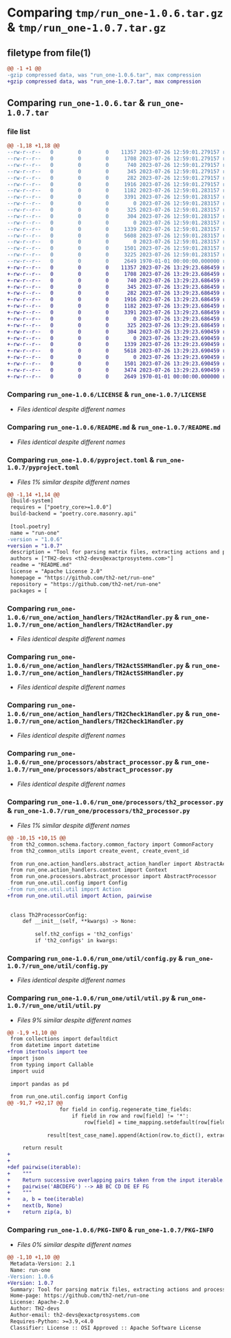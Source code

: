 # Comparing `tmp/run_one-1.0.6.tar.gz` & `tmp/run_one-1.0.7.tar.gz`

## filetype from file(1)

```diff
@@ -1 +1 @@
-gzip compressed data, was "run_one-1.0.6.tar", max compression
+gzip compressed data, was "run_one-1.0.7.tar", max compression
```

## Comparing `run_one-1.0.6.tar` & `run_one-1.0.7.tar`

### file list

```diff
@@ -1,18 +1,18 @@
--rw-r--r--   0        0        0    11357 2023-07-26 12:59:01.279157 run_one-1.0.6/LICENSE
--rw-r--r--   0        0        0     1708 2023-07-26 12:59:01.279157 run_one-1.0.6/README.md
--rw-r--r--   0        0        0      740 2023-07-26 12:59:01.279157 run_one-1.0.6/pyproject.toml
--rw-r--r--   0        0        0      345 2023-07-26 12:59:01.279157 run_one-1.0.6/run_one/__init__.py
--rw-r--r--   0        0        0      282 2023-07-26 12:59:01.279157 run_one-1.0.6/run_one/action_handlers/SleepHandler.py
--rw-r--r--   0        0        0     1916 2023-07-26 12:59:01.279157 run_one-1.0.6/run_one/action_handlers/TH2ActHandler.py
--rw-r--r--   0        0        0     1182 2023-07-26 12:59:01.283157 run_one-1.0.6/run_one/action_handlers/TH2ActSSHHandler.py
--rw-r--r--   0        0        0     3391 2023-07-26 12:59:01.283157 run_one-1.0.6/run_one/action_handlers/TH2Check1Handler.py
--rw-r--r--   0        0        0        0 2023-07-26 12:59:01.283157 run_one-1.0.6/run_one/action_handlers/__init__.py
--rw-r--r--   0        0        0      325 2023-07-26 12:59:01.283157 run_one-1.0.6/run_one/action_handlers/abstract_action_handler.py
--rw-r--r--   0        0        0      304 2023-07-26 12:59:01.283157 run_one-1.0.6/run_one/action_handlers/context.py
--rw-r--r--   0        0        0        0 2023-07-26 12:59:01.283157 run_one-1.0.6/run_one/processors/__init__.py
--rw-r--r--   0        0        0     1339 2023-07-26 12:59:01.283157 run_one-1.0.6/run_one/processors/abstract_processor.py
--rw-r--r--   0        0        0     5608 2023-07-26 12:59:01.283157 run_one-1.0.6/run_one/processors/th2_processor.py
--rw-r--r--   0        0        0        0 2023-07-26 12:59:01.283157 run_one-1.0.6/run_one/util/__init__.py
--rw-r--r--   0        0        0     1501 2023-07-26 12:59:01.283157 run_one-1.0.6/run_one/util/config.py
--rw-r--r--   0        0        0     3225 2023-07-26 12:59:01.283157 run_one-1.0.6/run_one/util/util.py
--rw-r--r--   0        0        0     2649 1970-01-01 00:00:00.000000 run_one-1.0.6/PKG-INFO
+-rw-r--r--   0        0        0    11357 2023-07-26 13:29:23.686459 run_one-1.0.7/LICENSE
+-rw-r--r--   0        0        0     1708 2023-07-26 13:29:23.686459 run_one-1.0.7/README.md
+-rw-r--r--   0        0        0      740 2023-07-26 13:29:23.686459 run_one-1.0.7/pyproject.toml
+-rw-r--r--   0        0        0      345 2023-07-26 13:29:23.686459 run_one-1.0.7/run_one/__init__.py
+-rw-r--r--   0        0        0      282 2023-07-26 13:29:23.686459 run_one-1.0.7/run_one/action_handlers/SleepHandler.py
+-rw-r--r--   0        0        0     1916 2023-07-26 13:29:23.686459 run_one-1.0.7/run_one/action_handlers/TH2ActHandler.py
+-rw-r--r--   0        0        0     1182 2023-07-26 13:29:23.686459 run_one-1.0.7/run_one/action_handlers/TH2ActSSHHandler.py
+-rw-r--r--   0        0        0     3391 2023-07-26 13:29:23.686459 run_one-1.0.7/run_one/action_handlers/TH2Check1Handler.py
+-rw-r--r--   0        0        0        0 2023-07-26 13:29:23.686459 run_one-1.0.7/run_one/action_handlers/__init__.py
+-rw-r--r--   0        0        0      325 2023-07-26 13:29:23.686459 run_one-1.0.7/run_one/action_handlers/abstract_action_handler.py
+-rw-r--r--   0        0        0      304 2023-07-26 13:29:23.690459 run_one-1.0.7/run_one/action_handlers/context.py
+-rw-r--r--   0        0        0        0 2023-07-26 13:29:23.690459 run_one-1.0.7/run_one/processors/__init__.py
+-rw-r--r--   0        0        0     1339 2023-07-26 13:29:23.690459 run_one-1.0.7/run_one/processors/abstract_processor.py
+-rw-r--r--   0        0        0     5618 2023-07-26 13:29:23.690459 run_one-1.0.7/run_one/processors/th2_processor.py
+-rw-r--r--   0        0        0        0 2023-07-26 13:29:23.690459 run_one-1.0.7/run_one/util/__init__.py
+-rw-r--r--   0        0        0     1501 2023-07-26 13:29:23.690459 run_one-1.0.7/run_one/util/config.py
+-rw-r--r--   0        0        0     3474 2023-07-26 13:29:23.690459 run_one-1.0.7/run_one/util/util.py
+-rw-r--r--   0        0        0     2649 1970-01-01 00:00:00.000000 run_one-1.0.7/PKG-INFO
```

### Comparing `run_one-1.0.6/LICENSE` & `run_one-1.0.7/LICENSE`

 * *Files identical despite different names*

### Comparing `run_one-1.0.6/README.md` & `run_one-1.0.7/README.md`

 * *Files identical despite different names*

### Comparing `run_one-1.0.6/pyproject.toml` & `run_one-1.0.7/pyproject.toml`

 * *Files 1% similar despite different names*

```diff
@@ -1,14 +1,14 @@
 [build-system]
 requires = ["poetry_core>=1.0.0"]
 build-backend = "poetry.core.masonry.api"
 
 [tool.poetry]
 name = "run-one"
-version = "1.0.6"
+version = "1.0.7"
 description = "Tool for parsing matrix files, extracting actions and processing them according to user defined logic"
 authors = ["TH2-devs <th2-devs@exactprosystems.com>"]
 readme = "README.md"
 license = "Apache License 2.0"
 homepage = "https://github.com/th2-net/run-one"
 repository = "https://github.com/th2-net/run-one"
 packages = [
```

### Comparing `run_one-1.0.6/run_one/action_handlers/TH2ActHandler.py` & `run_one-1.0.7/run_one/action_handlers/TH2ActHandler.py`

 * *Files identical despite different names*

### Comparing `run_one-1.0.6/run_one/action_handlers/TH2ActSSHHandler.py` & `run_one-1.0.7/run_one/action_handlers/TH2ActSSHHandler.py`

 * *Files identical despite different names*

### Comparing `run_one-1.0.6/run_one/action_handlers/TH2Check1Handler.py` & `run_one-1.0.7/run_one/action_handlers/TH2Check1Handler.py`

 * *Files identical despite different names*

### Comparing `run_one-1.0.6/run_one/processors/abstract_processor.py` & `run_one-1.0.7/run_one/processors/abstract_processor.py`

 * *Files identical despite different names*

### Comparing `run_one-1.0.6/run_one/processors/th2_processor.py` & `run_one-1.0.7/run_one/processors/th2_processor.py`

 * *Files 1% similar despite different names*

```diff
@@ -10,15 +10,15 @@
 from th2_common.schema.factory.common_factory import CommonFactory
 from th2_common_utils import create_event, create_event_id
 
 from run_one.action_handlers.abstract_action_handler import AbstractActionHandler
 from run_one.action_handlers.context import Context
 from run_one.processors.abstract_processor import AbstractProcessor
 from run_one.util.config import Config
-from run_one.util.util import Action
+from run_one.util.util import Action, pairwise
 
 
 class Th2ProcessorConfig:
     def __init__(self, **kwargs) -> None:
 
         self.th2_configs = 'th2_configs'
         if 'th2_configs' in kwargs:
```

### Comparing `run_one-1.0.6/run_one/util/config.py` & `run_one-1.0.7/run_one/util/config.py`

 * *Files identical despite different names*

### Comparing `run_one-1.0.6/run_one/util/util.py` & `run_one-1.0.7/run_one/util/util.py`

 * *Files 9% similar despite different names*

```diff
@@ -1,9 +1,10 @@
 from collections import defaultdict
 from datetime import datetime
+from itertools import tee
 import json
 from typing import Callable
 import uuid
 
 import pandas as pd
 
 from run_one.util.config import Config
@@ -91,7 +92,17 @@
                 for field in config.regenerate_time_fields:
                     if field in row and row[field] != '*':
                         row[field] = time_mapping.setdefault(row[field], time_function())
 
             result[test_case_name].append(Action(row.to_dict(), extracted_fields.to_dict()))
 
     return result
+
+
+def pairwise(iterable):
+    """
+    Return successive overlapping pairs taken from the input iterable.
+    pairwise('ABCDEFG') --> AB BC CD DE EF FG
+    """
+    a, b = tee(iterable)
+    next(b, None)
+    return zip(a, b)
```

### Comparing `run_one-1.0.6/PKG-INFO` & `run_one-1.0.7/PKG-INFO`

 * *Files 0% similar despite different names*

```diff
@@ -1,10 +1,10 @@
 Metadata-Version: 2.1
 Name: run-one
-Version: 1.0.6
+Version: 1.0.7
 Summary: Tool for parsing matrix files, extracting actions and processing them according to user defined logic
 Home-page: https://github.com/th2-net/run-one
 License: Apache-2.0
 Author: TH2-devs
 Author-email: th2-devs@exactprosystems.com
 Requires-Python: >=3.9,<4.0
 Classifier: License :: OSI Approved :: Apache Software License
```

